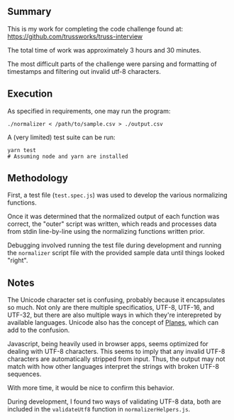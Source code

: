 ## Summary
This is my work for completing the code challenge
found at: https://github.com/trussworks/truss-interview

The total time of work was approximately 3 hours and 30 minutes.

The most difficult parts of the challenge were parsing and
formatting of timestamps and filtering out invalid utf-8 characters. 

## Execution
As specified in requirements, one may run the program:
```
./normalizer < /path/to/sample.csv > ./output.csv
```

A (very limited) test suite can be run:
```
yarn test
# Assuming node and yarn are installed
```

## Methodology
First, a test file (`test.spec.js`) was used to
develop the various normalizing functions.

Once it was determined that the normalized output
of each function was correct, the "outer" script was
written, which reads and processes data from stdin
line-by-line using the normalizing functions written prior.

Debugging involved running the test file during development
and running the `normalizer` script file with the
provided sample data until things looked "right".

## Notes
The Unicode character set is confusing, probably
because it encapsulates so much. Not only are there multiple
specificatios, UTF-8, UTF-16, and UTF-32, but there are
also multiple ways in which they're interepreted by available languages.
Unicode also has the concept of [Planes](https://en.wikipedia.org/wiki/Plane_(Unicode)), which can add to the confusion.

Javascript, being heavily used in browser apps, seems optimized for
dealing with UTF-8 characters. This seems to imply that any invalid
UTF-8 characters are automatically stripped from input. Thus, the
output may not match with how other languages interpret the strings
with broken UTF-8 sequences.

With more time, it would be nice to confirm this behavior.

During development, I found two ways of validating UTF-8 data,
both are included in the `validateUtf8` function in `normalizerHelpers.js`.
